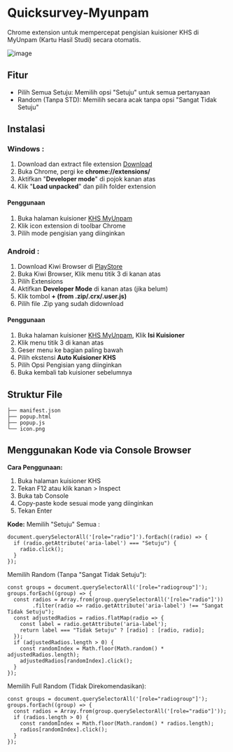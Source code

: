 

# Quicksurvey-Myunpam
Chrome extension untuk mempercepat pengisian kuisioner KHS di MyUnpam (Kartu Hasil Studi) secara otomatis.

![image](https://github.com/user-attachments/assets/61b82de1-09c0-45bc-8196-3813c6c939af)



## Fitur
- Pilih Semua Setuju: Memilih opsi "Setuju" untuk semua pertanyaan
- Random (Tanpa STD): Memilih secara acak tanpa opsi "Sangat Tidak Setuju"

## Instalasi
### Windows :
1. Download dan extract file extension [Download](https://github.com/lukman754/Quicksurvey-Myunpam/archive/refs/heads/main.zip)
2. Buka Chrome, pergi ke **chrome://extensions/**
3. Aktifkan "**Developer mode**" di pojok kanan atas
4. Klik "**Load unpacked**" dan pilih folder extension
#### Penggunaan
1. Buka halaman kuisioner [KHS MyUnpam](https://my.unpam.ac.id/data-akademik/khs)
2. Klik icon extension di toolbar Chrome
3. Pilih mode pengisian yang diinginkan

### Android :
1. Download Kiwi Browser di [PlayStore](https://play.google.com/store/apps/details?id=com.kiwibrowser.browser&hl=id&pli=1)
2. Buka Kiwi Browser, Klik menu titik 3 di kanan atas
3. Pilih Extensions
4. Aktifkan **Developer Mode** di kanan atas (jika belum)
5. Klik tombol **+ (from .zip/.crx/.user.js)**
6. Pilih file .Zip yang sudah didownload

#### Penggunaan
1. Buka halaman kuisioner [KHS MyUnpam](https://my.unpam.ac.id/data-akademik/khs), Klik **Isi Kuisioner**
2. Klik menu titik 3 di kanan atas
3. Geser menu ke bagian paling bawah
4. Pilih ekstensi **Auto Kuisioner KHS**
5. Pilih Opsi Pengisian yang diinginkan
6. Buka kembali tab kuisioner sebelumnya


## Struktur File
```
├── manifest.json
├── popup.html
├── popup.js
└── icon.png
```

## Menggunakan Kode via Console Browser
**Cara Penggunaan:**
1. Buka halaman kuisioner KHS
2. Tekan F12 atau klik kanan > Inspect
3. Buka tab Console
4. Copy-paste kode sesuai mode yang diinginkan
5. Tekan Enter

**Kode:**
Memilih "Setuju" Semua :
```
document.querySelectorAll('[role="radio"]').forEach((radio) => {
  if (radio.getAttribute('aria-label') === "Setuju") {
    radio.click();
  }
});
```

Memilih Random (Tanpa "Sangat Tidak Setuju"):
```
const groups = document.querySelectorAll('[role="radiogroup"]');
groups.forEach((group) => {
  const radios = Array.from(group.querySelectorAll('[role="radio"]'))
        .filter(radio => radio.getAttribute('aria-label') !== "Sangat Tidak Setuju");
  const adjustedRadios = radios.flatMap(radio => {
    const label = radio.getAttribute('aria-label');
    return label === "Tidak Setuju" ? [radio] : [radio, radio]; 
  });
  if (adjustedRadios.length > 0) {
    const randomIndex = Math.floor(Math.random() * adjustedRadios.length);
    adjustedRadios[randomIndex].click();
  }
});
```

Memilih Full Random (Tidak Direkomendasikan):
```
const groups = document.querySelectorAll('[role="radiogroup"]'); 
groups.forEach((group) => {
  const radios = Array.from(group.querySelectorAll('[role="radio"]')); 
  if (radios.length > 0) {
    const randomIndex = Math.floor(Math.random() * radios.length); 
    radios[randomIndex].click();
  }
});
```

